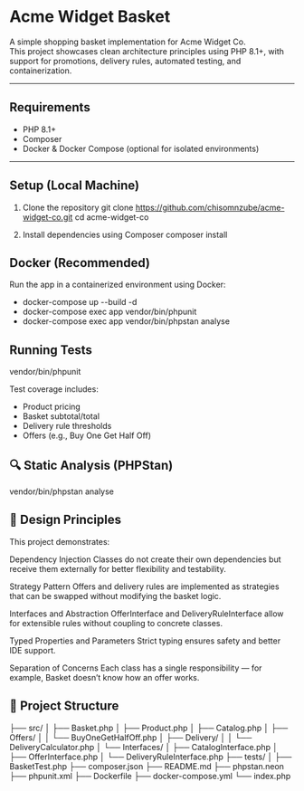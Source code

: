 # Acme Widget Basket

A simple shopping basket implementation for Acme Widget Co.  
This project showcases clean architecture principles using PHP 8.1+, with support for promotions, delivery rules, automated testing, and containerization.

---

## Requirements

- PHP 8.1+
- Composer
- Docker & Docker Compose (optional for isolated environments)

---

## Setup (Local Machine)

1. Clone the repository
   git clone https://github.com/chisomnzube/acme-widget-co.git
   cd acme-widget-co

2. Install dependencies using Composer
    composer install

## Docker (Recommended)

Run the app in a containerized environment using Docker:
   - docker-compose up --build -d
   - docker-compose exec app vendor/bin/phpunit
   - docker-compose exec app vendor/bin/phpstan analyse

## Running Tests
   vendor/bin/phpunit

Test coverage includes:
   * Product pricing
   * Basket subtotal/total
   * Delivery rule thresholds
   * Offers (e.g., Buy One Get Half Off)

## 🔍 Static Analysis (PHPStan)
   vendor/bin/phpstan analyse

## 🧠 Design Principles
This project demonstrates:

Dependency Injection
Classes do not create their own dependencies but receive them externally for better flexibility and testability.

Strategy Pattern
Offers and delivery rules are implemented as strategies that can be swapped without modifying the basket logic.

Interfaces and Abstraction
OfferInterface and DeliveryRuleInterface allow for extensible rules without coupling to concrete classes.

Typed Properties and Parameters
Strict typing ensures safety and better IDE support.

Separation of Concerns
Each class has a single responsibility — for example, Basket doesn’t know how an offer works.

## 📁 Project Structure

├── src/
│   ├── Basket.php
│   ├── Product.php
│   ├── Catalog.php
│   ├── Offers/
│   │   └── BuyOneGetHalfOff.php
│   ├── Delivery/
│   │   └── DeliveryCalculator.php
│   └── Interfaces/
│       ├── CatalogInterface.php
│       ├── OfferInterface.php
│       └── DeliveryRuleInterface.php
├── tests/
│   ├── BasketTest.php
├── composer.json
├── README.md
├── phpstan.neon
├── phpunit.xml
├── Dockerfile
├── docker-compose.yml
└── index.php

